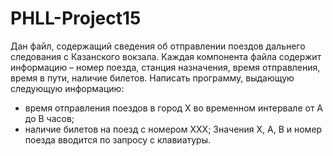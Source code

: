 # PHLL-Project15

Дан файл, содержащий сведения об отправлении поездов дальнего следования с Казанского вокзала. Каждая компонента файла содержит информацию  – номер поезда, станция назначения, время отправления, время в пути, наличие билетов. Написать программу, выдающую следующую информацию:
- время отправления поездов в город Х во временном интервале от A до В часов;
- наличие билетов на поезд с номером ХХХ; 
Значения Х, А, В и номер поезда вводится по запросу с клавиатуры.
